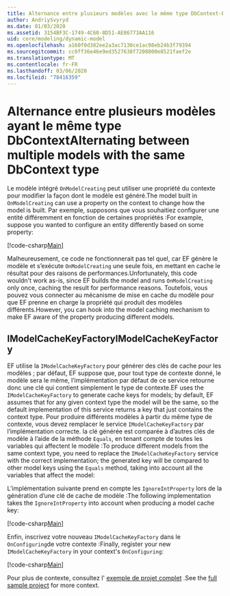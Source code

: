 ```yaml
---
title: Alternance entre plusieurs modèles avec le même type DbContext-EF Core
author: AndriySvyryd
ms.date: 01/03/2020
ms.assetid: 3154BF3C-1749-4C60-8D51-AE86773AA116
uid: core/modeling/dynamic-model
ms.openlocfilehash: a160f0d382ee2a3ac7130ce1ac98eb24b3f79394
ms.sourcegitcommit: cc0ff36e46e9ed3527638f7208000e8521faef2e
ms.translationtype: MT
ms.contentlocale: fr-FR
ms.lasthandoff: 03/06/2020
ms.locfileid: "78416359"
---
```

# <a name="alternating-between-multiple-models-with-the-same-dbcontext-type"></a><span data-ttu-id="90a51-102">Alternance entre plusieurs modèles ayant le même type DbContext</span><span class="sxs-lookup"><span data-stu-id="90a51-102">Alternating between multiple models with the same DbContext type</span></span>

<span data-ttu-id="90a51-103">Le modèle intégré `OnModelCreating` peut utiliser une propriété du contexte pour modifier la façon dont le modèle est généré.</span><span class="sxs-lookup"><span data-stu-id="90a51-103">The model built in `OnModelCreating` can use a property on the context to change how the model is built.</span></span> <span data-ttu-id="90a51-104">Par exemple, supposons que vous souhaitiez configurer une entité différemment en fonction de certaines propriétés :</span><span class="sxs-lookup"><span data-stu-id="90a51-104">For example, suppose you wanted to configure an entity differently based on some property:</span></span>

[!code-csharp[Main](../../../samples/core/Modeling/DynamicModel/DynamicContext.cs?name=OnModelCreating)]

<span data-ttu-id="90a51-105">Malheureusement, ce code ne fonctionnerait pas tel quel, car EF génère le modèle et s’exécute `OnModelCreating` une seule fois, en mettant en cache le résultat pour des raisons de performances.</span><span class="sxs-lookup"><span data-stu-id="90a51-105">Unfortunately, this code wouldn't work as-is, since EF builds the model and runs `OnModelCreating` only once, caching the result for performance reasons.</span></span> <span data-ttu-id="90a51-106">Toutefois, vous pouvez vous connecter au mécanisme de mise en cache du modèle pour que EF prenne en charge la propriété qui produit des modèles différents.</span><span class="sxs-lookup"><span data-stu-id="90a51-106">However, you can hook into the model caching mechanism to make EF aware of the property producing different models.</span></span>

## <a name="imodelcachekeyfactory"></a><span data-ttu-id="90a51-107">IModelCacheKeyFactory</span><span class="sxs-lookup"><span data-stu-id="90a51-107">IModelCacheKeyFactory</span></span>

<span data-ttu-id="90a51-108">EF utilise la `IModelCacheKeyFactory` pour générer des clés de cache pour les modèles ; par défaut, EF suppose que, pour tout type de contexte donné, le modèle sera le même, l’implémentation par défaut de ce service retourne donc une clé qui contient simplement le type de contexte.</span><span class="sxs-lookup"><span data-stu-id="90a51-108">EF uses the `IModelCacheKeyFactory` to generate cache keys for models; by default, EF assumes that for any given context type the model will be the same, so the default implementation of this service returns a key that just contains the context type.</span></span> <span data-ttu-id="90a51-109">Pour produire différents modèles à partir du même type de contexte, vous devez remplacer le service `IModelCacheKeyFactory` par l’implémentation correcte. la clé générée est comparée à d’autres clés de modèle à l’aide de la méthode `Equals`, en tenant compte de toutes les variables qui affectent le modèle :</span><span class="sxs-lookup"><span data-stu-id="90a51-109">To produce different models from the same context type, you need to replace the `IModelCacheKeyFactory` service with the correct  implementation; the generated key will be compared to other model keys using the `Equals` method, taking into account all the variables that affect the model:</span></span>

<span data-ttu-id="90a51-110">L’implémentation suivante prend en compte les `IgnoreIntProperty` lors de la génération d’une clé de cache de modèle :</span><span class="sxs-lookup"><span data-stu-id="90a51-110">The following implementation takes the `IgnoreIntProperty` into account when producing a model cache key:</span></span>

[!code-csharp[Main](../../../samples/core/Modeling/DynamicModel/DynamicModelCacheKeyFactory.cs?name=DynamicModel)]

<span data-ttu-id="90a51-111">Enfin, inscrivez votre nouveau `IModelCacheKeyFactory` dans le `OnConfiguring`de votre contexte :</span><span class="sxs-lookup"><span data-stu-id="90a51-111">Finally, register your new `IModelCacheKeyFactory` in your context's `OnConfiguring`:</span></span>

[!code-csharp[Main](../../../samples/core/Modeling/DynamicModel/DynamicContext.cs?name=OnConfiguring)]

<span data-ttu-id="90a51-112">Pour plus de contexte, consultez l' [exemple de projet complet](https://github.com/dotnet/EntityFramework.Docs/tree/master/samples/core/Modeling/DynamicModel) .</span><span class="sxs-lookup"><span data-stu-id="90a51-112">See the [full sample project](https://github.com/dotnet/EntityFramework.Docs/tree/master/samples/core/Modeling/DynamicModel) for more context.</span></span>
